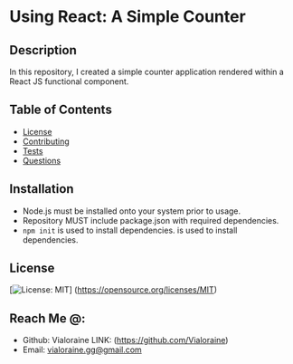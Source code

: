 # Using React: A Simple Counter
  ## Description
  In this repository, I created a simple counter application rendered within a React JS functional component.
  ## Table of Contents
  * [License](#license)
  * [Contributing](#contributing)
  * [Tests](#tests)
  * [Questions](#questions)
  ## Installation
  - Node.js must be installed onto your system prior to usage. 
  - Repository MUST include package.json with required dependencies. 
  - ```npm init``` is used to install dependencies. is used to install dependencies.
  ## License
  [![License: MIT](https://img.shields.io/badge/License-MIT-yellow.svg)]
  (https://opensource.org/licenses/MIT)
  ## Reach Me @:
  * Github: Vialoraine LINK: (https://github.com/Vialoraine)
  * Email: vialoraine.gg@gmail.com